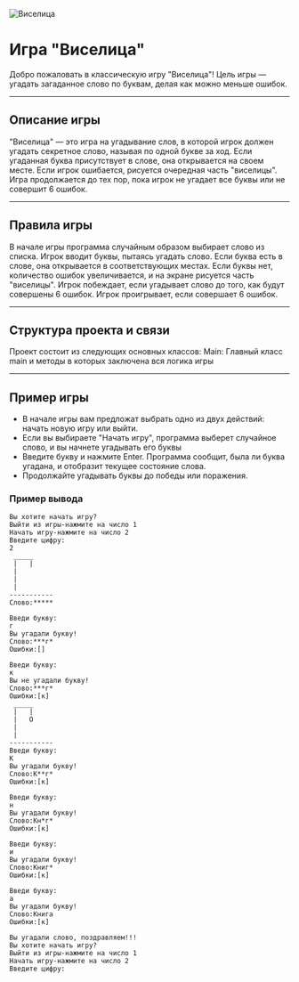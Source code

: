 ![Виселица](https://habrastorage.org/r/w1560/getpro/habr/upload_files/0f0/635/ef0/0f0635ef059d85640d8e4d9e8f72eacf.png)

# Игра "Виселица"
Добро пожаловать в классическую игру "Виселица"! Цель игры — угадать загаданное слово по буквам, делая как можно меньше ошибок.

---

## Описание игры
"Виселица" — это игра на угадывание слов, в которой игрок должен угадать секретное слово, называя по одной букве за ход. Если угаданная буква присутствует в слове, она открывается на своем месте. Если игрок ошибается, рисуется очередная часть "виселицы". Игра продолжается до тех пор, пока игрок не угадает все буквы или не совершит 6 ошибок.

---

## Правила игры
В начале игры программа случайным образом выбирает слово из списка.
Игрок вводит буквы, пытаясь угадать слово.
Если буква есть в слове, она открывается в соответствующих местах.
Если буквы нет, количество ошибок увеличивается, и на экране рисуется часть "виселицы".
Игрок побеждает, если угадывает слово до того, как будут совершены 6 ошибок.
Игрок проигрывает, если совершает 6 ошибок.

---

## Структура проекта и связи
Проект состоит из следующих основных классов:
Main: Главный класс main и методы в которых заключена вся логика игры

---

## Пример игры
* В начале игры вам предложат выбрать одно из двух действий: начать новую игру или выйти.
* Если вы выбираете "Начать игру", программа выберет случайное слово, и вы начнете угадывать его буквы
* Введите букву и нажмите Enter. Программа сообщит, была ли буква угадана, и отобразит текущее состояние слова.
* Продолжайте угадывать буквы до победы или поражения.

### Пример вывода

```
Вы хотите начать игру?
Выйти из игры-нажмите на число 1
Начать игру-нажмите на число 2
Введите цифру:
2
 _____
 |   |
 |   
 |   
 |   
-----------
Слово:*****

Введи букву: 
г
Вы угадали букву!
Слово:***г*
Ошибки:[]

Введи букву: 
к
Вы не угадали букву!
Слово:***г*
Ошибки:[к]
 _____
 |   |
 |   O
 |   
 |   
-----------
Введи букву: 
К
Вы угадали букву!
Слово:К**г*
Ошибки:[к]

Введи букву: 
н
Вы угадали букву!
Слово:Кн*г*
Ошибки:[к]

Введи букву: 
и
Вы угадали букву!
Слово:Книг*
Ошибки:[к]

Введи букву: 
а
Вы угадали букву!
Слово:Книга
Ошибки:[к]

Вы угадали слово, поздравляем!!!
Вы хотите начать игру?
Выйти из игры-нажмите на число 1
Начать игру-нажмите на число 2
Введите цифру: